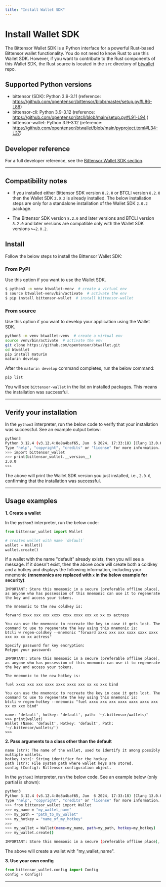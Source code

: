 ```yaml
---
title: "Install Wallet SDK"
---
```


# Install Wallet SDK

The Bittensor Wallet SDK is a Python interface for a powerful Rust-based Bittensor wallet functionality. You do not need to know Rust to use this Wallet SDK. However, if you want to contribute to the Rust components of this Wallet SDK, the Rust source is located in the `src` directory of [btwallet](https://github.com/opentensor/btwallet) repo.


## Supported Python versions

- bittensor (SDK): Python 3.9-3.11 (reference: https://github.com/opentensor/bittensor/blob/master/setup.py#L86-L88)
- bittensor-cli: Python 3.9-3.12 (reference: https://github.com/opentensor/btcli/blob/main/setup.py#L91-L94 )
- bittensor-wallet: Python 3.9-3.12 (reference: https://github.com/opentensor/btwallet/blob/main/pyproject.toml#L34-L37)

## Developer reference

For a full developer reference, see the [Bittensor Wallet SDK section](pathname:///btwallet-api/html/index.html).

---

## Compatibility notes

- If you installed either Bittensor SDK version `8.2.0` or BTCLI version `8.2.0` then the Wallet SDK `2.0.2` is already installed. The below installation steps are only for a standalone installation of the Wallet SDK `2.0.2` package.

- The Bittensor SDK version `8.2.0` and later versions and BTCLI version `8.2.0` and later versions are compatible only with the Wallet SDK versions `>=2.0.2`.

## Install

Follow the below steps to install the Bittensor Wallet SDK:

### From PyPI

Use this option if you want to use the Wallet SDK.

```bash
$ python3 -m venv btwallet-venv  # create a virtual env
$ source btwallet-venv/bin/activate  # activate the env
$ pip install bittensor-wallet  # install bittensor-wallet
```

### From source

Use this option if you want to develop your application using the Wallet SDK.

```bash
python3 -m venv btwallet-venv  # create a virtual env
source venv/bin/activate  # activate the env
git clone https://github.com/opentensor/btwallet.git
cd btwallet
pip install maturin
maturin develop
```

After the `maturin develop` command completes, run the below command:

```bash
pip list
```

You will see `bittensor-wallet` in the list on installed packages. This means the installation was successful.

---

## Verify your installation

In the `python3` interpreter, run the below code to verify that your installation was successful. See an example output below:

```bash
python3
Python 3.12.4 (v3.12.4:8e8a4baf65, Jun  6 2024, 17:33:18) [Clang 13.0.0 (clang-1300.0.29.30)] on darwin
Type "help", "copyright", "credits" or "license" for more information.
>>> import bittensor_wallet
>>> print(bittensor_wallet.__version__)
2.0.0
>>>
```

The above will print the Wallet SDK version you just installed, i.e., `2.0.0`, confirming that the installation was successful.

---

## Usage examples

**1. Create a wallet**

In the `python3` interpreter, run the below code:

```python
from bittensor_wallet import Wallet

# creates wallet with name `default`
wallet = Wallet()
wallet.create()
```

If a wallet with the name "default" already exists, then you will see a message. If it doesn't exist, then the above code will create both a coldkey and a hotkey and displays the following information, including your mnemonic **(mnemonics are replaced with `x` in the below example for security)**:

```
IMPORTANT: Store this mnemonic in a secure (preferable offline place), as anyone who has possession of this mnemonic can use it to regenerate the key and access your tokens.

The mnemonic to the new coldkey is:

forward xxxx xxx xxx xxxx xxxx xxxx xxx xx xx xx actress

You can use the mnemonic to recreate the key in case it gets lost. The command to use to regenerate the key using this mnemonic is:
btcli w regen-coldkey --mnemonic "forward xxxx xxx xxx xxxx xxxx xxxx xxx xx xx xx actress"

Specify password for key encryption:
Retype your password:

IMPORTANT: Store this mnemonic in a secure (preferable offline place), as anyone who has possession of this mnemonic can use it to regenerate the key and access your tokens.

The mnemonic to the new hotkey is:

fuel xxxx xxx xxx xxxx xxxx xxxx xxx xx xx xxx bind

You can use the mnemonic to recreate the key in case it gets lost. The command to use to regenerate the key using this mnemonic is:
btcli w regen-hotkey --mnemonic "fuel xxxx xxx xxx xxxx xxxx xxxx xxx xx xx xxx bind"

name: 'default', hotkey: 'default', path: '~/.bittensor/wallets/'
>>> print(wallet)
Wallet (Name: 'default', Hotkey: 'default', Path: '~/.bittensor/wallets/')
>>>
```

**2. Pass arguments to a class other than the default**

```
name (str): The name of the wallet, used to identify it among possibly multiple wallets.
hotkey (str): String identifier for the hotkey.
path (str): File system path where wallet keys are stored.
config (Config): Bittensor configuration object.
```

In the `python3` interpreter, run the below code. See an example below (only partial is shown):

```bash
python3
Python 3.12.4 (v3.12.4:8e8a4baf65, Jun  6 2024, 17:33:18) [Clang 13.0.0 (clang-1300.0.29.30)] on darwin
Type "help", "copyright", "credits" or "license" for more information.
>>> from bittensor_wallet import Wallet
>>> my_name = "my_wallet_name"
>>> my_path = "path_to_my_wallet"
>>> my_hotkey = "name_of_my_hotkey"
>>>
>>> my_wallet = Wallet(name=my_name, path=my_path, hotkey=my_hotkey)
>>> my_wallet.create()

IMPORTANT: Store this mnemonic in a secure (preferable offline place), as anyone who has possession of this mnemonic can use it to regenerate the key and access your tokens.

```

The above will create a wallet with "my_wallet_name". 

**3. Use your own config**

```python
from bittensor_wallet.config import Config
config = Config()
```

---
